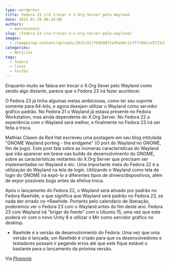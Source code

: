 ```yaml
---
type: wordpress
title: Fedora 23 irá trocar o X.Org Server pelo Wayland
date: 2015-01-29 06:24:08
authors:
  - marcossouza
slug: /fedora-23-ira-trocar-o-x-org-server-pelo-wayland/
images:
  - /images/wp-content/uploads/2015/01/7b5b9071afbe94c1cfff78b1ce5721e5.png
categories:
  - Notícias
tags:
  - fedora
  - linux
  - testes
---
```


Enquanto muito se falava em trocar o X.Org Sever pelo Wayland como sendo algo distante, parece que o Fedora 23 irá fazer acontecer.

O Fedora 23 já tinha algumas metas ambiciosas, como ter seu suporte somente para 64-bits, e agora desejam utilizar o Wayland como servidor gráfico padrão. No Fedora 21 o Wayland já estava presente no Fedora Workstation, mas ainda dependente do X.Org Server. No Fedora 22 a experiência com o Wayland será melhor, e finalmente no Fedora 23 irá ser feita a troca.

Mathias Clasen da Red Hat escreveu uma postagem em seu blog intitulada "GNOME Wayland porting - the endgame" (O port do Wayland no GNOME, fim de jogo). Este post fala sobre as inúmeras características do Wayland que irão aparecer em breve nas builds de desenvolvimento do GNOME, sobre as características restantes do X.Org Server que precisam ser implementadas no Wayland e etc. Uma importante meta do Fedora 22 é a utilização do Wayland na tela de login. Utilizando o Wayland como tela de login do GNOME irá expô-lo a diferentes tipos de drivers/dispositivos, além de expor possíveis bugs antes da efetiva troca.

Após o lançamento do Fedora 22, o Wayland será ativado por padrão no Fedora Rawhide, o que significa que Wayland será padrão no Fedora 23, se nada der errado no *Rawhide. Portanto pelo calendário de liberação, poderemos ver o Fedora 23 com o Wayland antes do fim deste ano. Fedora 23 com Wayland irá "brigar de frente" com o Ubuntu 15, uma vez que este poderá vir com o novo Unity 8 e utilizar o Mir como servidor gráfico no desktop.

* Rawhide é a versão de desenvolvimento do Fedora. Uma vez que uma versão é lançada, um Rawhide é criado para que os desenvolvedores e testadores possam ir pegando erros até que este fique estável o bastante para o lançamento da próxima versão.

Via <a title="Phoronix" href="http://www.phoronix.com/scan.php?page=news_item&amp;px=Fedora-23-Wayland-Xorg-Plans" target="_blank">Phoronix</a>